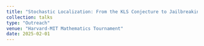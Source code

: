 ```yaml
---
title: "Stochastic Localization: From the KLS Conjecture to Jailbreaking LLMs"
collection: talks
type: "Outreach"
venue: "Harvard-MIT Mathematics Tournament"
date: 2025-02-01
---
```

